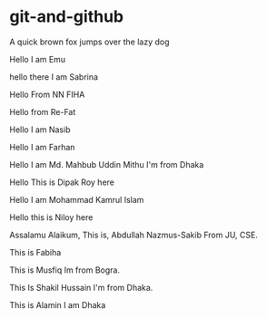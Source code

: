 # git-and-github
A quick brown fox jumps over the lazy dog

Hello I am Emu

hello there I am Sabrina

Hello From NN FIHA

Hello from Re-Fat

Hello I am Nasib

Hello I am Farhan

Hello I am Md. Mahbub Uddin Mithu
I'm from Dhaka

Hello This is Dipak Roy here

Hello I am Mohammad Kamrul Islam

Hello this is Niloy here

Assalamu Alaikum,
This is,
Abdullah Nazmus-Sakib
From JU, CSE.

This is Fabiha

This is Musfiq
Im from Bogra.

This Is Shakil Hussain
I'm from Dhaka.

This is Alamin
I am Dhaka